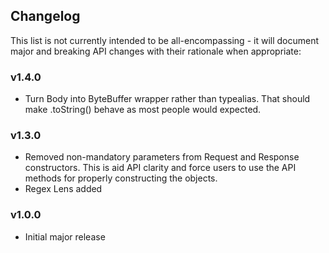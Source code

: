 ## Changelog

This list is not currently intended to be all-encompassing - it will document major and breaking API changes with their rationale when appropriate:

### v1.4.0
- Turn Body into ByteBuffer wrapper rather than typealias. That should make .toString() behave as most people would expected.

### v1.3.0
- Removed non-mandatory parameters from Request and Response constructors. This is aid API clarity 
and force users to use the API methods for properly constructing the objects.
- Regex Lens added

### v1.0.0
- Initial major release